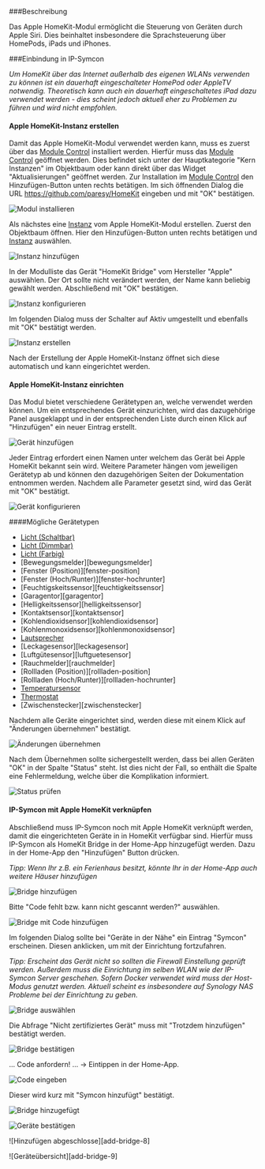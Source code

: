 <!-- Screenshots mit 1300px Breite erstellt -->

###Beschreibung

Das Apple HomeKit-Modul ermöglicht die Steuerung von Geräten durch Apple Siri. Dies beinhaltet insbesondere die Sprachsteuerung über HomePods, iPads und iPhones.

###Einbindung in IP-Symcon

_Um HomeKit über das Internet außerhalb des eigenen WLANs verwenden zu können ist ein dauerhaft eingeschalteter HomePod oder AppleTV notwendig. Theoretisch kann auch ein dauerhaft eingeschaltetes iPad dazu verwendet werden - dies scheint jedoch aktuell eher zu Problemen zu führen und wird nicht empfohlen._

<!--
<p>
    <iframe width="680" height="382" class="videoblock" id="tutorial-einrichten" frameborder="0"
            src="https://www.youtube.com/embed/xxxxxxx?rel=0&cc_load_policy=1">
    </iframe>
</p>
-->

#### Apple HomeKit-Instanz erstellen

Damit das Apple HomeKit-Modul verwendet werden kann, muss es zuerst über das [Module Control][modulecontrol] installiert werden. Hierfür muss das [Module Control][modulecontrol] geöffnet werden. Dies befindet sich unter der Hauptkategorie "Kern Instanzen" im Objektbaum oder kann direkt über das Widget "Aktualisierungen" geöffnet werden.
Zur Installation im [Module Control][modulecontrol] den Hinzufügen-Button unten rechts betätigen. Im sich öffnenden Dialog die URL https://github.com/paresy/HomeKit eingeben und mit "OK" bestätigen.

![Modul installieren][module]

Als nächstes eine [Instanz][instanzen] vom Apple HomeKit-Modul erstellen. Zuerst den Objektbaum öffnen. Hier den Hinzufügen-Button unten rechts betätigen und [Instanz][instanzen] auswählen.

![Instanz hinzufügen][add-instance-1]

In der Modulliste das Gerät "HomeKit Bridge" vom Hersteller "Apple" auswählen. Der Ort sollte nicht verändert werden, der Name kann beliebig gewählt werden. Abschließend mit "OK" bestätigen.

![Instanz konfigurieren][add-instance-2]

Im folgenden Dialog muss der Schalter auf Aktiv umgestellt und ebenfalls mit "OK" bestätigt werden.

![Instanz erstellen][create-instance]

Nach der Erstellung der Apple HomeKit-Instanz öffnet sich diese automatisch und kann eingerichtet werden.

#### Apple HomeKit-Instanz einrichten
Das Modul bietet verschiedene Gerätetypen an, welche verwendet werden können. Um ein entsprechendes Gerät einzurichten, wird das dazugehörige Panel ausgeklappt und in der entsprechenden Liste durch einen Klick auf "Hinzufügen" ein neuer Eintrag erstellt.

![Gerät hinzufügen][add-device-1]

Jeder Eintrag erfordert einen Namen unter welchem das Gerät bei Apple HomeKit bekannt sein wird. Weitere Parameter hängen vom jeweiligen Gerätetyp ab und können den dazugehörigen Seiten der Dokumentation entnommen werden. Nachdem alle Parameter gesetzt sind, wird das Gerät mit "OK" bestätigt.

![Gerät konfigurieren][add-device-2]

####Mögliche Gerätetypen

* [Licht (Schaltbar)][licht-schalbar]
* [Licht (Dimmbar)][licht-dimmbar]
* [Licht (Farbig)][licht-farbig]
* [Bewegungsmelder][bewegungsmelder]
* [Fenster (Position)][fenster-position]
* [Fenster (Hoch/Runter)][fenster-hochrunter]
* [Feuchtigskeitssensor][feuchtigkeitssensor]
* [Garagentor][garagentor]
* [Helligkeitssensor][helligkeitssensor]
* [Kontaktsensor][kontaktsensor]
* [Kohlendioxidsensor][kohlendioxidsensor]
* [Kohlenmonoxidsensor][kohlenmonoxidsensor]
* [Lautsprecher][lautsprecher]
* [Leckagesensor][leckagesensor]
* [Luftgütesensor][luftguetesensor]
* [Rauchmelder][rauchmelder]
* [Rollladen (Position)][rollladen-position]
* [Rollladen (Hoch/Runter)][rollladen-hochrunter]
* [Temperatursensor][temperatursensor]
* [Thermostat][thermostat]
* [Zwischenstecker][zwischenstecker]

Nachdem alle Geräte eingerichtet sind, werden diese mit einem Klick auf "Änderungen übernehmen" bestätigt.

![Änderungen übernehmen][apply-changes]

Nach dem Übernehmen sollte sichergestellt werden, dass bei allen Geräten "OK" in der Spalte "Status" steht. Ist dies nicht der Fall, so enthält die Spalte eine Fehlermeldung, welche über die Komplikation informiert.

![Status prüfen][check]


#### IP-Symcon mit Apple HomeKit verknüpfen ####
Abschließend muss IP-Symcon noch mit Apple HomeKit verknüpft werden, damit die eingerichteten Geräte in in HomeKit verfügbar sind. Hierfür muss IP-Symcon als HomeKit Bridge in der Home-App hinzugefügt werden. Dazu in der Home-App den "Hinzufügen" Button drücken.

_Tipp: Wenn Ihr z.B. ein Ferienhaus besitzt, könnte Ihr in der Home-App auch weitere Häuser hinzufügen_

![Bridge hinzufügen][add-bridge-1]

Bitte "Code fehlt bzw. kann nicht gescannt werden?" auswählen.

![Bridge mit Code hinzufügen][add-bridge-2]

Im folgenden Dialog sollte bei "Geräte in der Nähe" ein Eintrag "Symcon" erscheinen. Diesen anklicken, um mit der Einrichtung fortzufahren.

_Tipp: Erscheint das Gerät nicht so sollten die Firewall Einstellung geprüft werden. Außerdem muss die Einrichtung im selben WLAN wie der IP-Symcon Server geschehen. Sofern Docker verwendet wird muss der Host-Modus genutzt werden. Aktuell scheint es insbesondere auf Synology NAS Probleme bei der Einrichtung zu geben._ 

![Bridge auswählen][add-bridge-3]

Die Abfrage "Nicht zertifiziertes Gerät" muss mit "Trotzdem hinzufügen" bestätigt werden. 

![Bridge bestätigen][add-bridge-4]

... Code anfordern! ... -> Eintippen in der Home-App.

![Code eingeben][add-bridge-5]

Dieser wird kurz mit "Symcon hinzufügt" bestätigt.
  
![Bridge hinzugefügt][add-bridge-6]

![Geräte bestätigen][add-bridge-7]

![Hinzufügen abgeschlosse][add-bridge-8]

![Geräteübersicht][add-bridge-9]

[add-bridge-1]: ../imgs/add-bridge-1.jpg
[add-bridge-2]: ../imgs/add-bridge-2.jpg
[add-bridge-3]: ../imgs/add-bridge-3.jpg
[add-bridge-4]: ../imgs/add-bridge-4.jpg
[add-bridge-5]: ../imgs/add-bridge-5.png
[add-bridge-6]: ../imgs/add-bridge-6.jpg
[add-bridge-7]: ../imgs/add-bridge-7.jpg
[add-bridge-7]: ../imgs/add-bridge-8.jpg
[add-bridge-7]: ../imgs/add-bridge-9.jpg
[add-device-1]: ../imgs/add-device-1.png
[add-device-2]: ../imgs/add-device-2.png
[add-instance-1]: ../imgs/add-instance-1.png
[add-instance-2]: ../imgs/add-instance-2.png
[apply-changes]: ../imgs/apply-changes.png
[check]: ../imgs/check.png
[create-instance]: ../imgs/create-instance.png
[module]: ../imgs/homekit-module.png

[modulecontrol]: https://www.symcon.de/service/dokumentation/modulreferenz/module-control/
[instanzen]: https://www.symcon.de/service/dokumentation/konzepte/instanzen/

[licht-schalbar]: types/licht-schaltbar/
[licht-dimmbar]: types/licht-dimmbar/
[licht-farbig]: types/licht-farbig/
[lautsprecher]: types/lautsprecher/
[temperatursensor]: types/temperatursensor/
[thermostat]: types/thermostat/